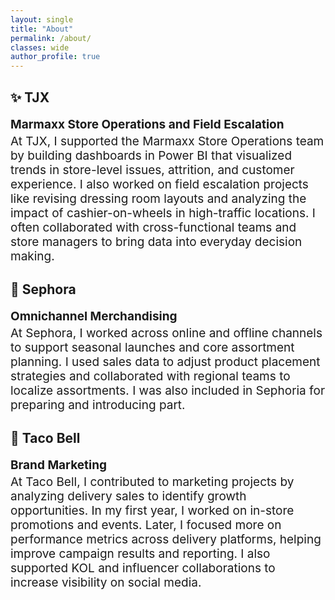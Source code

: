 ```yaml
---
layout: single
title: "About"
permalink: /about/
classes: wide
author_profile: true
---
```


## ✨ TJX  
<p style="font-size: 19px; margin-bottom: 0;"><strong>Marmaxx Store Operations and Field Escalation</strong></p>
<p style="font-size: 19px; margin-top: 4px;">
At TJX, I supported the Marmaxx Store Operations team by building dashboards in Power BI that visualized trends in store-level issues, attrition, and customer experience. I also worked on field escalation projects like revising dressing room layouts and analyzing the impact of cashier-on-wheels in high-traffic locations. I often collaborated with cross-functional teams and store managers to bring data into everyday decision making.
</p>

## 💄 Sephora  
<p style="font-size: 19px; margin-bottom: 0;"><strong>Omnichannel Merchandising</strong></p>
<p style="font-size: 19px; margin-top: 4px;">
At Sephora, I worked across online and offline channels to support seasonal launches and core assortment planning. I used sales data to adjust product placement strategies and collaborated with regional teams to localize assortments. I was also included in Sephoria for preparing and introducing part.
</p>

## 🌮 Taco Bell  
<p style="font-size: 19px; margin-bottom: 0;"><strong>Brand Marketing</strong></p>
<p style="font-size: 19px; margin-top: 4px;">
At Taco Bell, I contributed to marketing projects by analyzing delivery sales to identify growth opportunities. In my first year, I worked on in-store promotions and events. Later, I focused more on performance metrics across delivery platforms, helping improve campaign results and reporting. I also supported KOL and influencer collaborations to increase visibility on social media.
</p>

